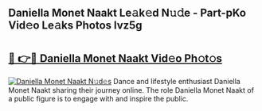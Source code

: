 ## Daniella Monet Naakt Le𝚊k𝚎d N𝚞𝚍e - Part-pKo Vid𝚎o Le𝚊ks Photos lvz5g

# <h2><a href="http://fb12zj.evod.top/?m=Daniella+Monet+Naakt">🔗 👉🔴 Daniella Monet Naakt Vid𝚎o Ph𝚘t𝚘s</a></h2>

[![Daniella Monet Naakt N𝚞d𝚎s](https://i.imgur.com/8V9OHl7.gif)](http://fb12zj.evod.top/?m=Daniella+Monet+Naakt)
Dance and lifestyle enthusiast Daniella Monet Naakt sharing their journey online. The role Daniella Monet Naakt of a public figure is to engage with and inspire the public. 
